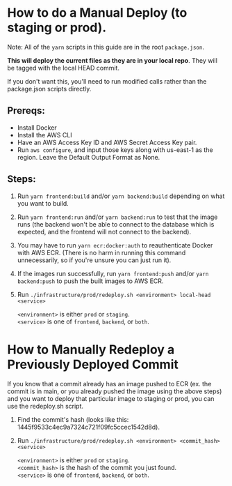 # How to do a Manual Deploy (to staging or prod).

Note: All of the `yarn` scripts in this guide are in the root `package.json`.

**This will deploy the current files as they are in your local repo**. They will be tagged with the local HEAD commit.

If you don't want this, you'll need to run modified calls rather than the package.json scripts directly.

## Prereqs:

- Install Docker
- Install the AWS CLI
- Have an AWS Access Key ID and AWS Secret Access Key pair.
- Run `aws configure`, and input those keys along with us-east-1 as the region. Leave the Default Output Format as None.

## Steps:

1. Run `yarn frontend:build` and/or `yarn backend:build` depending on what you want to build.
2. Run `yarn frontend:run` and/or `yarn backend:run` to test that the image runs (the backend won't be able to connect to the database which is expected, and the frontend will not connect to the backend).
3. You may have to run `yarn ecr:docker:auth` to reauthenticate Docker with AWS ECR. (There is no harm in running this command unnecessarily, so if you're unsure you can just run it).
4. If the images run successfully, run `yarn frontend:push` and/or `yarn backend:push` to push the built images to AWS ECR.
5. Run `./infrastructure/prod/redeploy.sh <environment> local-head <service>`

   `<environment>` is either `prod` or `staging`.  
   `<service>` is one of `frontend`, `backend`, or `both`.

# How to Manually Redeploy a Previously Deployed Commit

If you know that a commit already has an image pushed to ECR (ex. the commit is in main, or you already pushed the image using the above steps) and you want to deploy that particular image to staging or prod, you can use the redeploy.sh script.

1. Find the commit's hash (looks like this: 1445f9533c4ec9a7324c721f09fc5ccec1542d8d).
2. Run `./infrastructure/prod/redeploy.sh <environment> <commit_hash> <service>`

   `<environment>` is either `prod` or `staging`.  
   `<commit_hash>` is the hash of the commit you just found.  
   `<service>` is one of `frontend`, `backend`, or `both`.
